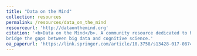 ```yaml
---
title: "Data on the Mind"
collection: resources
permalink: /resources/data_on_the_mind
resourceurl: 'http://dataonthemind.org'
citation: '<b>Data on the Mind</b>. A community resource dedicated to helping
bridge the gaps between big data and cognitive science.'
oa_paperurl: 'https://link.springer.com/article/10.3758/s13428-017-0874-x'
---
```


